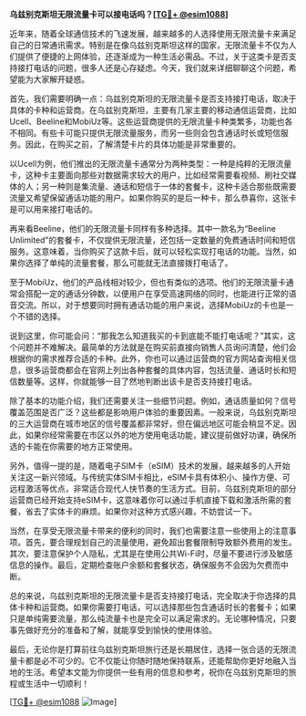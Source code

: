 **乌兹别克斯坦无限流量卡可以接电话吗？[[TG💪+ @esim1088](https://t.me/s/esim1088)]**

近年来，随着全球通信技术的飞速发展，越来越多的人选择使用无限流量卡来满足自己的日常通讯需求。特别是在像乌兹别克斯坦这样的国家，无限流量卡不仅为人们提供了便捷的上网体验，还逐渐成为一种生活必需品。不过，关于这类卡是否支持接打电话的问题，很多人还是心存疑虑。今天，我们就来详细聊聊这个问题，希望能为大家解开疑惑。

首先，我们需要明确一点：乌兹别克斯坦的无限流量卡是否支持接打电话，取决于具体的卡种和运营商。在乌兹别克斯坦，主要有几家主要的移动通信运营商，比如Ucell、Beeline和MobiUz等。这些运营商提供的无限流量卡种类繁多，功能也各不相同。有些卡可能只提供无限流量服务，而另一些则会包含通话时长或短信服务。因此，在购买之前，了解清楚卡片的具体功能是非常重要的。

以Ucell为例，他们推出的无限流量卡通常分为两种类型：一种是纯粹的无限流量卡，这种卡主要面向那些对数据需求较大的用户，比如经常需要看视频、刷社交媒体的人；另一种则是集流量、通话和短信于一体的套餐卡，这种卡适合那些既需要流量又希望保留通话功能的用户。如果你购买的是后一种卡，那么恭喜你，这张卡是可以用来接打电话的。

再来看Beeline，他们的无限流量卡同样有多种选择。其中一款名为“Beeline Unlimited”的套餐卡，不仅提供无限流量，还包括一定数量的免费通话时间和短信服务。这意味着，当你购买了这款卡后，就可以轻松实现打电话的功能。当然，如果你选择了单纯的流量套餐，那么可能就无法直接拨打电话了。

至于MobiUz，他们的产品线相对较少，但也有类似的选项。他们的无限流量卡通常会搭配一定的通话分钟数，以便用户在享受高速网络的同时，也能进行正常的语音交流。所以，对于想要同时拥有通话功能的用户来说，选择MobiUz的卡也是一个不错的选择。

说到这里，你可能会问：“那我怎么知道我买的卡到底能不能打电话呢？”其实，这个问题并不难解决。最简单的方法就是在购买前直接向销售人员询问清楚，他们会根据你的需求推荐合适的卡种。此外，你也可以通过运营商的官方网站查询相关信息，很多运营商都会在官网上列出各种套餐的具体内容，包括流量、通话时长和短信数量等。这样，你就能够一目了然地判断出该卡是否支持接打电话。

除了基本的功能介绍，我们还需要关注一些细节问题。例如，通话质量如何？信号覆盖范围是否广泛？这些都是影响用户体验的重要因素。一般来说，乌兹别克斯坦的三大运营商在城市地区的信号覆盖都非常好，但在偏远地区可能会稍显不足。因此，如果你经常需要在市区以外的地方使用电话功能，建议提前做好功课，确保所选的卡能在你需要的地方正常使用。

另外，值得一提的是，随着电子SIM卡（eSIM）技术的发展，越来越多的人开始关注这一新兴领域。与传统实体SIM卡相比，eSIM卡具有体积小、操作方便、可远程激活等优点，非常适合现代人快节奏的生活方式。目前，乌兹别克斯坦的部分运营商已经开始支持eSIM卡，这意味着你可以通过手机直接下载和激活所需的套餐，省去了实体卡的麻烦。如果你对这种方式感兴趣，不妨尝试一下。

当然，在享受无限流量卡带来的便利的同时，我们也需要注意一些使用上的注意事项。首先，要合理规划自己的流量使用，避免超出套餐限制导致额外费用的发生。其次，要注意保护个人隐私，尤其是在使用公共Wi-Fi时，尽量不要进行涉及敏感信息的操作。最后，定期检查账户余额和套餐状态，确保服务不会因为欠费而中断。

总的来说，乌兹别克斯坦的无限流量卡是否支持接打电话，完全取决于你选择的具体卡种和运营商。如果你需要打电话，可以选择那些包含通话时长的套餐卡；如果只是单纯需要流量，那么纯流量卡也是完全可以满足需求的。无论哪种情况，只要事先做好充分的准备和了解，就能享受到愉快的使用体验。

最后，无论你是打算前往乌兹别克斯坦旅行还是长期居住，选择一张合适的无限流量卡都是必不可少的。它不仅能让你随时随地保持联系，还能帮助你更好地融入当地的生活。希望本文能为你提供一些有用的信息和参考，祝你在乌兹别克斯坦的旅程或生活中一切顺利！

[[TG💪+ @esim1088](https://t.me/s/esim1088) ![Image](https://i.postimg.cc/4NQfJmqS/Snipaste-2025-05-13-00-14-12.png)]